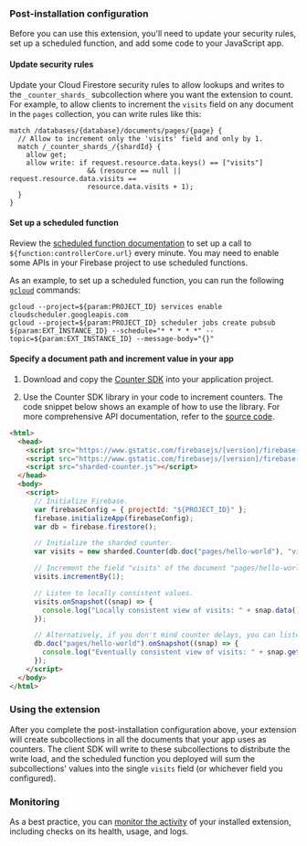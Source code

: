 ### Post-installation configuration

Before you can use this extension, you'll need to update your security rules, set up a scheduled function, and add some code to your JavaScript app.

#### Update security rules

Update your Cloud Firestore security rules to allow lookups and writes to the `_counter_shards_` subcollection where you want the extension to count. For example, to allow clients to increment the `visits` field on any document in the `pages` collection, you can write rules like this:

```
match /databases/{database}/documents/pages/{page} {
  // Allow to increment only the 'visits' field and only by 1.
  match /_counter_shards_/{shardId} {
    allow get;
    allow write: if request.resource.data.keys() == ["visits"]
                   && (resource == null || request.resource.data.visits ==
                   resource.data.visits + 1);
  }
}
```

#### Set up a scheduled function

Review the [scheduled function documentation](https://firebase.google.com/docs/functions/schedule-functions) to set up a call to `${function:controllerCore.url}` every minute. You may need to enable some APIs in your Firebase project to use scheduled functions.

As an example, to set up a scheduled function, you can run the following [`gcloud`](https://cloud.google.com/sdk/gcloud/) commands:

```
gcloud --project=${param:PROJECT_ID} services enable cloudscheduler.googleapis.com
gcloud --project=${param:PROJECT_ID} scheduler jobs create pubsub ${param:EXT_INSTANCE_ID} --schedule="* * * * *" --topic=${param:EXT_INSTANCE_ID} --message-body="{}"
```

#### Specify a document path and increment value in your app

1.  Download and copy the [Counter SDK](https://github.com/firebase/extensions/blob/master/firestore-counter/clients/web/dist/sharded-counter.js) into your application project.

1.  Use the Counter SDK library in your code to increment counters. The code snippet below shows an example of how to use the library. For more comprehensive API documentation, refer to the [source code](https://github.com/firebase/extensions/blob/master/firestore-counter/clients/web/src/index.ts).

  ```html
  <html>
    <head>
      <script src="https://www.gstatic.com/firebasejs/[version]/firebase-app.js"></script>
      <script src="https://www.gstatic.com/firebasejs/[version]/firebase-firestore.js"></script>
      <script src="sharded-counter.js"></script>
    </head>
    <body>
      <script>
        // Initialize Firebase.
        var firebaseConfig = { projectId: "${PROJECT_ID}" };
        firebase.initializeApp(firebaseConfig);
        var db = firebase.firestore();

        // Initialize the sharded counter.
        var visits = new sharded.Counter(db.doc("pages/hello-world"), "visits");

        // Increment the field "visits" of the document "pages/hello-world".
        visits.incrementBy(1);

        // Listen to locally consistent values.
        visits.onSnapshot((snap) => {
          console.log("Locally consistent view of visits: " + snap.data());
        });

        // Alternatively, if you don't mind counter delays, you can listen to the document directly.
        db.doc("pages/hello-world").onSnapshot((snap) => {
          console.log("Eventually consistent view of visits: " + snap.get("visits"));
        });
      </script>
    </body>
  </html>
  ```

### Using the extension

After you complete the post-installation configuration above, your extension will create subcollections in all the documents that your app uses as counters. The client SDK will write to these subcollections to distribute the write load, and the scheduled function you deployed will sum the subcollections' values into the single `visits` field (or whichever field you configured).

### Monitoring

As a best practice, you can [monitor the activity](https://firebase.google.com/docs/extensions/manage-installed-extensions#monitor) of your installed extension, including checks on its health, usage, and logs.
